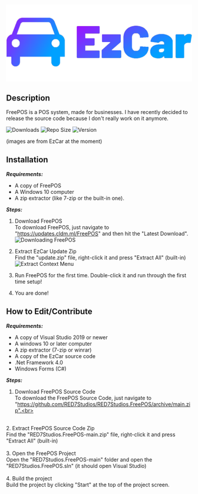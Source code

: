 ![Logo](https://raw.githubusercontent.com/EzCarProject/EzCar/main/Content/Cover.png)
## Description
FreePOS is a POS system, made for businesses. I have recently decided to release the source code because I don't really work on it anymore.

![Downloads](https://img.shields.io/github/downloads/RED7Studios/RED7Studios.FreePOS/total)
![Repo Size](https://img.shields.io/github/repo-size/RED7Studios/RED7Studios.FreePOS)
![Version](https://img.shields.io/github/v/release/RED7Studios/RED7Studios.FreePOS)


(images are from EzCar at the moment)
## Installation
**_Requirements:_**
- A copy of FreePOS
- A Windows 10 computer
- A zip extractor (like 7-zip or the built-in one).

**_Steps:_**
1. Download FreePOS<br>
To download FreePOS, just navigate to "https://updates.cldm.ml/FreePOS" and then hit the "Latest Download".<br>
![Downloading FreePOS](https://i.imgur.com/PtrOGMJ.png)<br>

2. Extract EzCar Update Zip<br>
Find the "update.zip" file, right-click it and press "Extract All" (built-in)<br>
![Extract Context Menu](https://i.imgur.com/TYto2hB.png)<br>

3. Run FreePOS for the first time.
Double-click it and run through the first time setup!<br>

4. You are done!

## How to Edit/Contribute
**_Requirements:_**
- A copy of Visual Studio 2019 or newer
- A windows 10 or later computer
- A zip extractor (7-zip or winrar)
- A copy of the EzCar source code
- .Net Framework 4.0
- Windows Forms (C#)

**_Steps:_**
1. Download FreePOS Source Code<br>
To download the FreePOS Source Code, just navigate to "https://github.com/RED7Studios/RED7Studios.FreePOS/archive/main.zip".<br>
<br>
2. Extract FreePOS Source Code Zip<br>
Find the "RED7Studios.FreePOS-main.zip" file, right-click it and press "Extract All" (built-in)<br>
<br>
3. Open the FreePOS Project<br>
Open the "RED7Studios.FreePOS-main" folder and open the "RED7Studios.FreePOS.sln" (it should open Visual Studio)<br>
<br>
4. Build the project<br>
Build the project by clicking "Start" at the top of the project screen.
